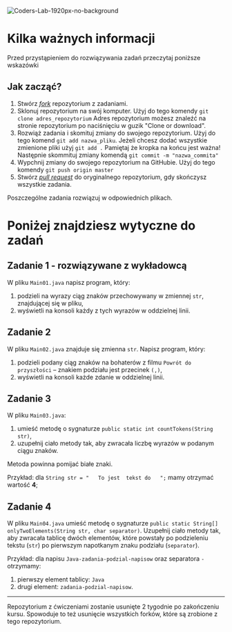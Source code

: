 ![Coders-Lab-1920px-no-background](https://user-images.githubusercontent.com/152855/73064373-5ed69780-3ea1-11ea-8a71-3d370a5e7dd8.png)

# Kilka ważnych informacji

Przed przystąpieniem do rozwiązywania zadań przeczytaj poniższe wskazówki

## Jak zacząć?

1. Stwórz [*fork*](https://guides.github.com/activities/forking/) repozytorium z zadaniami.
2. Sklonuj repozytorium na swój komputer. Użyj do tego komendy `git clone adres_repozytorium`
Adres repozytorium możesz znaleźć na stronie repozytorium po naciśnięciu w guzik "Clone or download".
3. Rozwiąż zadania i skomituj zmiany do swojego repozytorium. Użyj do tego komend `git add nazwa_pliku`.
Jeżeli chcesz dodać wszystkie zmienione pliki użyj `git add .` 
Pamiętaj że kropka na końcu jest ważna!
Następnie skommituj zmiany komendą `git commit -m "nazwa_commita"`
4. Wypchnij zmiany do swojego repozytorium na GitHubie.  Użyj do tego komendy `git push origin master`
5. Stwórz [*pull request*](https://help.github.com/articles/creating-a-pull-request) do oryginalnego repozytorium, gdy skończysz wszystkie zadania.

Poszczególne zadania rozwiązuj w odpowiednich plikach.

# Poniżej znajdziesz wytyczne do zadań

## Zadanie 1 - rozwiązywane z wykładowcą

W pliku `Main01.java` napisz program, który:

1. podzieli na wyrazy ciąg znaków przechowywany w zmiennej `str`, znajdującej się w pliku,
2. wyświetli na konsoli każdy z tych wyrazów w oddzielnej linii.

## Zadanie 2

W pliku `Main02.java` znajduje się zmienna `str`. Napisz program, który:

1. podzieli podany ciąg znaków na bohaterów z filmu `Powrót do przyszłości` – znakiem podziału jest przecinek `(,)`,
2. wyświetli na konsoli każde zdanie w oddzielnej linii.

## Zadanie 3

W pliku `Main03.java`:

1. umieść metodę o sygnaturze `public static int countTokens(String str)`,
2. uzupełnij ciało metody tak, aby zwracała liczbę wyrazów w podanym ciągu znaków.

Metoda powinna pomijać białe znaki.

Przykład:
dla `String str = "   To jest  tekst do   ";` mamy otrzymać wartość **4**;

## Zadanie 4

W pliku `Main04.java` umieść metodę o sygnaturze `public static String[] onlyTwoElements(String str, char separator)`.
Uzupełnij ciało metody tak, aby zwracała tablicę dwóch elementów, które powstały po podzieleniu tekstu (`str`) po pierwszym napotkanym znaku podziału (`separator`).

Przykład:
dla napisu `Java-zadania-podzial-napisow` oraz separatora `-` otrzymamy:
1. pierwszy element tablicy: `Java`
2. drugi element: `zadania-podzial-napisow`.

---

Repozytorium z ćwiczeniami zostanie usunięte 2 tygodnie po zakończeniu kursu. Spowoduje to też usunięcie wszystkich forków, które są zrobione z tego repozytorium.
